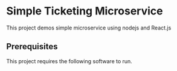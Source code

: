 # Simple Ticketing Microservice

This project demos simple microservice using nodejs and React.js

## Prerequisites

This project requires the following software to run.

```npm install npm@latest -g

```

